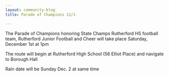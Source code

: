 ```yaml
---
layout: community-blog
title: Parade of Champions 12/1

---
```


The Parade of Champions honoring State Champs Rutherford HS football team, Rutherford Junior Football and Cheer will take place Saturday, December 1st at 1pm

The route will begin at Rutherford High School (56 Elliot Place) and navigate to Borough Hall

Rain date will be Sunday Dec. 2 at same time

 
